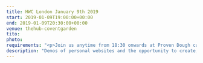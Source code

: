 ```yaml
---
title: HWC London January 9th 2019
start: 2019-01-09T19:00:00+00:00
end: 2019-01-09T20:30:00+00:00
venue: thehub-coventgarden
tito:
photo:
requirements: "<p>Join us anytime from 18:30 onwards at Proven Dough cafe below Hub by Premier Inn hotel in Covent Garden. The main event starts at 19:00. No need to check-in at the venue, just look out for <a href='https://calumryan.com'>Calum</a> or <a href='https://doubleloop.net'>Neil</a>, the organisers, usually sitting towards the back of the cafe with HWC printouts on the table.</p><p>There are a few different ways you can register for Homebrew Website Club London:</p>"
description: "Demos of personal websites and the opportunity to create, update or experiment on your personal website"
---
```

